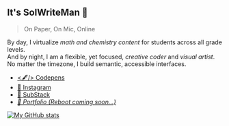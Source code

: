## It's SolWriteMan :wave: 
> On Paper, On Mic, Online

By day, I virtualize _math and chemistry content_ for students across all grade levels.<br>
And by night, I am a flexible, yet focused, _creative coder_ and _visual artist_.<br>
No matter the timezone, I build semantic, accessible interfaces.

- [<🖋️/> Codepens](https://codepen.io/zemposPen)
- [📸 Instagram](https://www.instagram.com/solwriteman/)
- [🧡 SubStack](https://solwriteman.substack.com/)
- [_📂 Portfolio (Reboot coming soon...)_](https://solomonzelenko.dev/) 

[![My GitHub stats](https://github-readme-stats.vercel.app/api?username=zempo)](https://github.com/anuraghazra/github-readme-stats)
